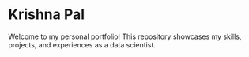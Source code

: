 # Krishna Pal

Welcome to my personal portfolio! This repository showcases my skills, projects, and experiences as a data scientist.

